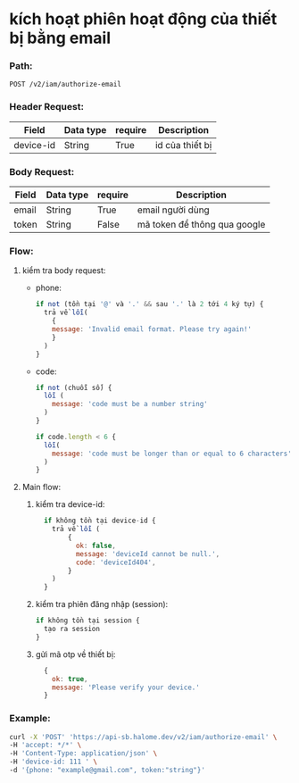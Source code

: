 # kích hoạt phiên hoạt động của thiết bị bằng email

### Path:

```
POST /v2/iam/authorize-email
```

### Header Request:

| Field     | Data type | require | Description     |
| --------- | --------- | ------- | --------------- |
| device-id | String    | True    | id của thiết bị |

### Body Request:

| Field | Data type | require | Description                  |
| ----- | --------- | ------- | ---------------------------- |
| email | String    | True    | email người dùng             |
| token | String    | False   | mã token để thông qua google |

### Flow:

1. kiểm tra body request:
    - phone:

      ```js
      if not (tồn tại '@' và '.' && sau '.' là 2 tới 4 ký tự) {
        trả về lỗi(
          {
          message: 'Invalid email format. Please try again!'
          }
        )
      }
      ```
    - code:

      ```js
      if not (chuỗi số) {
        lỗi (
          message: 'code must be a number string'
        )
      }

      if code.length < 6 {
        lỗi(
          message: 'code must be longer than or equal to 6 characters'
        )
      }
      ```

2. Main flow:
   1. kiểm tra device-id:

      ```js
        if không tồn tại device-id {
          trả về lỗi (
              {
                ok: false,
                message: 'deviceId cannot be null.',
                code: 'deviceId404',
              }
          )
        }
      ```
   2. kiểm tra phiên đăng nhập (session):

      ```js
      if không tồn tại session {
        tạo ra session
      }
      ```
   3. gửi mã otp về thiết bị:
   
      ```js
        {
          ok: true,
          message: 'Please verify your device.'
        }
      ```

### Example:

```sh
curl -X 'POST' 'https://api-sb.halome.dev/v2/iam/authorize-email' \
-H 'accept: */*' \
-H 'Content-Type: application/json' \
-H 'device-id: 111 ' \
-d '{phone: "example@gmail.com", token:"string"}'
```
